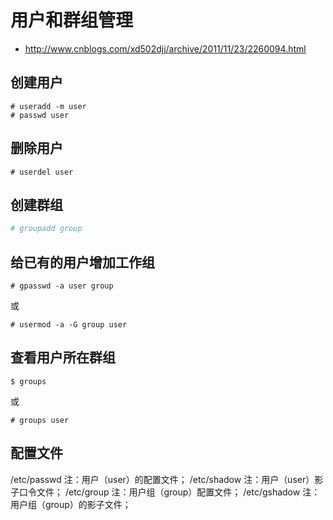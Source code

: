 # 用户和群组管理

* <http://www.cnblogs.com/xd502djj/archive/2011/11/23/2260094.html>

## 创建用户

```shell
# useradd -m user
# passwd user
```

## 删除用户

```
# userdel user
```

## 创建群组

```sh
# groupadd group
```

## 给已有的用户增加工作组

```shell
# gpasswd -a user group
```

或

```shell
# usermod -a -G group user
```

## 查看用户所在群组

```shell
$ groups
```

或

```shell
# groups user
```

## 配置文件

/etc/passwd 注：用户（user）的配置文件；
/etc/shadow 注：用户（user）影子口令文件；
/etc/group 注：用户组（group）配置文件；
/etc/gshadow 注：用户组（group）的影子文件；

